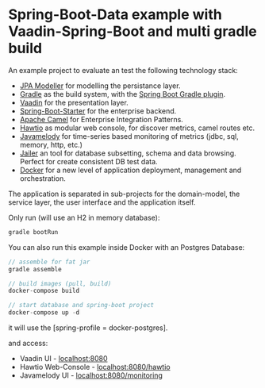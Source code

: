 # Spring-Boot-Data example with Vaadin-Spring-Boot and multi gradle build

An example project to evaluate an test the following technology stack:

* [JPA Modeller](http://jpamodeler.github.io/) for modelling the persistance layer.
* [Gradle](https://gradle.org/) as the build system, with the [Spring Boot Gradle plugin](http://docs.spring.io/spring-boot/docs/current/reference/html/build-tool-plugins-gradle-plugin.html).
* [Vaadin](https://vaadin.com/home) for the presentation layer.
* [Spring-Boot-Starter](https://github.com/spring-projects/spring-boot/tree/master/spring-boot-starters) for the enterprise backend.
* [Apache Camel](http://camel.apache.org/) for Enterprise Integration Patterns.
* [Hawtio](http://hawt.io/) as modular web console, for discover metrics, camel routes etc.
* [Javamelody](https://github.com/javamelody/javamelody/wiki) for time-series based monitoring of metrics (jdbc, sql, memory, http, etc.)
* [Jailer](https://github.com/Wisser/Jailer) an tool for database subsetting, schema and data browsing. Perfect for create consistent DB test data.
* [Docker](https://www.docker.com/) for a new level of application deployment, management and orchestration.

The application is separated in sub-projects for the domain-model, the service layer, the user interface and the application 
itself.

Only run (will use an H2 in memory database):

```java
gradle bootRun
```

You can also run this example inside Docker with an Postgres Database:

```java
// assemble for fat jar
gradle assemble

// build images (pull, build)
docker-compose build

// start database and spring-boot project
docker-compose up -d

```

it will use the [spring-profile = docker-postgres].

and access: 
 * Vaadin UI - [localhost:8080](http://localhost:8080/)
 * Hawtio Web-Console - [localhost:8080/hawtio](http://localhost:8080/hawtio/index.html)
 * Javamelody UI - [localhost:8080/monitoring](http://localhost:8080/monitoring)